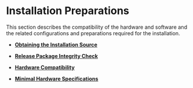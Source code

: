 # Installation Preparations<a name="EN-US_TOPIC_0214071160"></a>

This section describes the compatibility of the hardware and software and the related configurations and preparations required for the installation.

-   **[Obtaining the Installation Source](obtaining-the-installation-source.md)**  

-   **[Release Package Integrity Check](release-package-integrity-check.md)**  

-   **[Hardware Compatibility](hardware-compatibility.md)**  

-   **[Minimal Hardware Specifications](minimal-hardware-specifications.md)**  


